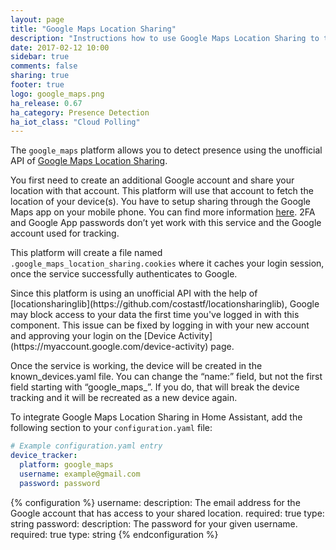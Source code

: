 ```yaml
---
layout: page
title: "Google Maps Location Sharing"
description: "Instructions how to use Google Maps Location Sharing to track devices in Home Assistant."
date: 2017-02-12 10:00
sidebar: true
comments: false
sharing: true
footer: true
logo: google_maps.png
ha_release: 0.67
ha_category: Presence Detection
ha_iot_class: "Cloud Polling"
---
```


The `google_maps` platform allows you to detect presence using the unofficial API of [Google Maps Location Sharing](https://myaccount.google.com/locationsharing). 

You first need to create an additional Google account and share your location with that account. This platform will use that account to fetch the location of your device(s). You have to setup sharing through the Google Maps app on your mobile phone. You can find more information [here](https://support.google.com/accounts?p=location_sharing).  2FA and Google App passwords don’t yet work with this service and the Google account used for tracking.

This platform will create a file named `.google_maps_location_sharing.cookies` where it caches your login session, once the service successfully authenticates to Google.

<p class='note warning'>
Since this platform is using an unofficial API with the help of [locationsharinglib](https://github.com/costastf/locationsharinglib), Google may block access to your data the first time you've logged in with this component.  This issue can be fixed by logging in with your new account and approving your login on the [Device Activity](https://myaccount.google.com/device-activity) page.
</p>

Once the service is working, the device will be created in the known_devices.yaml file. You can change the “name:” field, but not the first field starting with “google_maps_”. If you do, that will break the device tracking and it will be recreated as a new device again.

To integrate Google Maps Location Sharing in Home Assistant, add the following section to your `configuration.yaml` file:

```yaml
# Example configuration.yaml entry
device_tracker:
  platform: google_maps
  username: example@gmail.com
  password: password
```

{% configuration %}
username:
  description: The email address for the Google account that has access to your shared location.
  required: true
  type: string
password:
  description: The password for your given username.
  required: true
  type: string
{% endconfiguration %}
